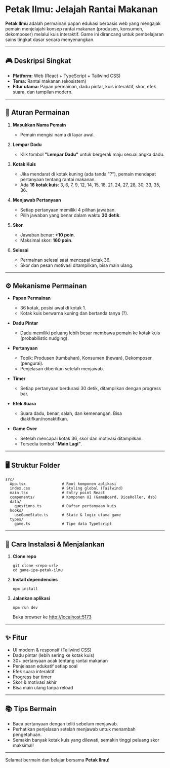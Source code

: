 # Petak Ilmu: Jelajah Rantai Makanan

**Petak Ilmu** adalah permainan papan edukasi berbasis web yang mengajak pemain menjelajahi konsep rantai makanan (produsen, konsumen, dekomposer) melalui kuis interaktif. Game ini dirancang untuk pembelajaran sains tingkat dasar secara menyenangkan.

---

## 🎮 Deskripsi Singkat

- **Platform:** Web (React + TypeScript + Tailwind CSS)
- **Tema:** Rantai makanan (ekosistem)
- **Fitur utama:** Papan permainan, dadu pintar, kuis interaktif, skor, efek suara, dan tampilan modern.

---

## 🎲 Aturan Permainan

1. **Masukkan Nama Pemain**
   - Pemain mengisi nama di layar awal.

2. **Lempar Dadu**
   - Klik tombol **"Lempar Dadu"** untuk bergerak maju sesuai angka dadu.

3. **Kotak Kuis**
   - Jika mendarat di kotak kuning (ada tanda "?"), pemain mendapat pertanyaan tentang rantai makanan.
   - Ada **16 kotak kuis**: 3, 6, 7, 9, 12, 14, 15, 18, 21, 24, 27, 28, 30, 33, 35, 36.

4. **Menjawab Pertanyaan**
   - Setiap pertanyaan memiliki 4 pilihan jawaban.
   - Pilih jawaban yang benar dalam waktu **30 detik**.

5. **Skor**
   - Jawaban benar: **+10 poin**.
   - Maksimal skor: **160 poin**.

6. **Selesai**
   - Permainan selesai saat mencapai kotak 36.
   - Skor dan pesan motivasi ditampilkan, bisa main ulang.

---

## ⚙️ Mekanisme Permainan

- **Papan Permainan**
  - 36 kotak, posisi awal di kotak 1.
  - Kotak kuis berwarna kuning dan bertanda tanya (?).

- **Dadu Pintar**
  - Dadu memiliki peluang lebih besar membawa pemain ke kotak kuis (probabilistic nudging).

- **Pertanyaan**
  - Topik: Produsen (tumbuhan), Konsumen (hewan), Dekomposer (pengurai).
  - Penjelasan diberikan setelah menjawab.

- **Timer**
  - Setiap pertanyaan berdurasi 30 detik, ditampilkan dengan progress bar.

- **Efek Suara**
  - Suara dadu, benar, salah, dan kemenangan. Bisa diaktifkan/nonaktifkan.

- **Game Over**
  - Setelah mencapai kotak 36, skor dan motivasi ditampilkan.
  - Tersedia tombol **"Main Lagi"**.

---

## 🖥️ Struktur Folder

```
src/
  App.tsx                # Root komponen aplikasi
  index.css              # Styling global (Tailwind)
  main.tsx               # Entry point React
  components/            # Komponen UI (GameBoard, DiceRoller, dsb)
  data/
    questions.ts         # Daftar pertanyaan kuis
  hooks/
    useGameState.ts      # State & logic utama game
  types/
    game.ts              # Tipe data TypeScript
```

---

## 🚀 Cara Instalasi & Menjalankan

1. **Clone repo**
   ```
   git clone <repo-url>
   cd game-ipa-petak-ilmu
   ```

2. **Install dependencies**
   ```
   npm install
   ```

3. **Jalankan aplikasi**
   ```
   npm run dev
   ```
   Buka browser ke [http://localhost:5173](http://localhost:5173)

---

## ✨ Fitur

- UI modern & responsif (Tailwind CSS)
- Dadu pintar (lebih sering ke kotak kuis)
- 30+ pertanyaan acak tentang rantai makanan
- Penjelasan edukatif setiap soal
- Efek suara interaktif
- Progress bar timer
- Skor & motivasi akhir
- Bisa main ulang tanpa reload

---

## 📚 Tips Bermain

- Baca pertanyaan dengan teliti sebelum menjawab.
- Perhatikan penjelasan setelah menjawab untuk menambah pengetahuan.
- Semakin banyak kotak kuis yang dilewati, semakin tinggi peluang skor maksimal!

---

Selamat bermain dan belajar bersama **Petak Ilmu**!